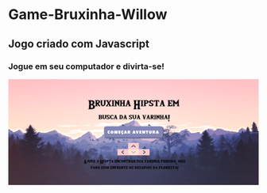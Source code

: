 # Game-Bruxinha-Willow
## Jogo criado com Javascript
### Jogue em seu computador e divirta-se!

![tela inicial]( https://github.com/adrianysouzaa/Game-Bruxinha-Willow/blob/master/telaInicial.png)

